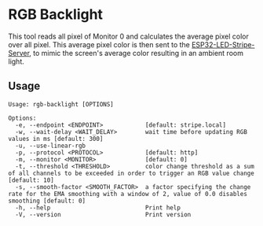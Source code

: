 # RGB Backlight
This tool reads all pixel of Monitor 0 and calculates the average pixel color over all pixel.
This average pixel color is then sent to the [ESP32-LED-Stripe-Server](https://github.com/procrastimax/ESP32-LED-Stripe-Server), to mimic the screen's average color resulting in an ambient room light.

## Usage
```
Usage: rgb-backlight [OPTIONS]

Options:
  -e, --endpoint <ENDPOINT>            [default: stripe.local]
  -w, --wait-delay <WAIT_DELAY>        wait time before updating RGB values in ms [default: 300]
  -u, --use-linear-rgb
  -p, --protocol <PROTOCOL>            [default: http]
  -m, --monitor <MONITOR>              [default: 0]
  -t, --threshold <THRESHOLD>          color change threshold as a sum of all channels to be exceeded in order to trigger an RGB value change [default: 10]
  -s, --smooth-factor <SMOOTH_FACTOR>  a factor specifying the change rate for the EMA smoothing with a window of 2, value of 0.0 disables smoothing [default: 0]
  -h, --help                           Print help
  -V, --version                        Print version
```
